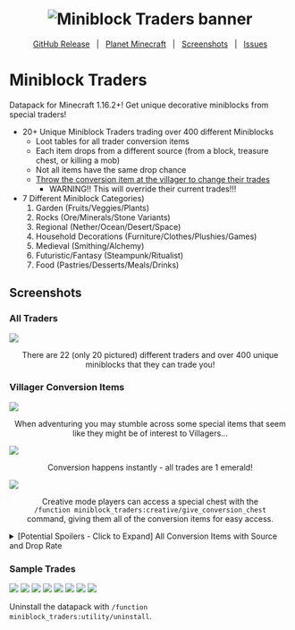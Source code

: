 <h1 id="topBanner"align="center">
  <img src=".github\resources\GitHubMiniblockTradersBanner.png" alt="Miniblock Traders banner" />
</h1>

<div align="center">

[GitHub Release][release]&nbsp;&nbsp;&nbsp;|&nbsp;&nbsp;&nbsp;[Planet Minecraft][planetminecraft]&nbsp;&nbsp;&nbsp;|&nbsp;&nbsp;&nbsp;[Screenshots](#screenshots)&nbsp;&nbsp;&nbsp;|&nbsp;&nbsp;&nbsp;[Issues][issues]

</div>
<h1>Miniblock Traders</h1>
Datapack for Minecraft 1.16.2+! Get unique decorative miniblocks from special traders!<br>

- 20+ Unique Miniblock Traders trading over 400 different Miniblocks
   - Loot tables for all trader conversion items
    - Each item drops from a different source (from a block, treasure chest, or killing a mob)
    - Not all items have the same drop chance
    - [Throw the conversion item at the villager to change their trades](https://gyazo.com/73013fe4dc6a5d0042a4ca1019ec43b1)
      - WARNING!! This will override their current trades!!!
- 7 Different Miniblock Categories)
   1. Garden (Fruits/Veggies/Plants)
   2. Rocks (Ore/Minerals/Stone Variants)
   3. Regional (Nether/Ocean/Desert/Space)
   4. Household Decorations (Furniture/Clothes/Plushies/Games)
   5. Medieval (Smithing/Alchemy)
   6. Futuristic/Fantasy (Steampunk/Ritualist)
   7. Food (Pastries/Desserts/Meals/Drinks)


<h2 id="screenshots">Screenshots</h2>

<h3>All Traders</h3>
<img src=".github\resources\VillagersList.png">
<p align="center">There are 22 (only 20 pictured) different traders and over 400 unique miniblocks that they can trade you!</p>

<h3>Villager Conversion Items</h3>
<img src=".github\resources\SpecialItem.PNG">
<p align="center">When adventuring you may stumble across some special items that seem like they might be of interest to Villagers... </p>

<img src=".github\resources\Converting.gif">
<p align="center">Conversion happens instantly - all trades are 1 emerald!</p>

<img src=".github\resources\AllItems.png">
<p align="center">Creative mode players can access a special chest with the<br><code>/function miniblock_traders:creative/give_conversion_chest</code><br>command, giving them all of the conversion items for easy access.</p> 

<details>
    <summary>
      [Potential Spoilers - Click to Expand] All Conversion Items with Source and Drop Rate
    </summary>
      1. Pomologist - Enchanted Red Delicious (1/2048 from oak leaves)<br>
      2. Olericulturist - Overgrown Carrot (1/512 from harvesting carrots)<br>
      3. Horticulturist - Fragrant Flower (1/3 from Pillager Outpost chests)<br>
      4. Arboriculturalist - Cultivated Sapling (1/2048 from spruce leaves)<br>
      5. Mineralogist - 24-Karat Gold (1/4 from Spawner Dungeon chests)<br>
      6. Petrologist - Unusually Dense Rock (1/16 from Abandoned Mineshaft chests)<br>
      7. Netherographer - Sparkling Blaze Powder (1/4 from Ruined Portal chests)<br>
      8. Oceanographer - Ancient Shell (1/4 from Big Underwater Ruin chests)<br>
      9. Eremologist - Budding Cactus (1/12 from Desert Pyramid chests)<br>
      10. Furnisher - Endless Bookshelf (1/3 from Stronghold Library chests)<br>
      11. Steampunker - Forgotten Scrap (1/12 chance when fishing up a Treasure)<br>
      12. Engineer - Radiating Redstone (1/256 from mining redstone ore)<br>
      13. Alchemist - Crystal Phial (1/64 drop from Witches)<br>
      14. Sculptor - Sculpting Clay (1/128 from harvesting clay)<br>
      15. Tailor - Fine Thread (1/96 drop from Spiders (not Cave Spiders))<br>
      16. Beekeeper - Prismatic Honeycomb (1/3 from Jungle Temple chests)<br>
      17. Blacksmith - Mastercrafted Iron (1/256 drop from Iron Golems)<br>
      18. Ritualist - Book of Rituals (1/12 drop from Vexes)<br>
      19. Baker - Shimmering Wheat (1/512 from harvesting wheat)<br>
      20. Chef - Wagyu Beef (1/128 drop from Cows)<br>
      21. Bartender - Mixology Station (1/64 drop from Witches)<br>
      22. Astronomer - Galilean Spyglass (100% from Igloo chests)<br>
      23. Plushie Maniac - Soaked Villager Plushie (1/12 chance when fishing up a Treasure)<br>
      24. Gamemaster - Drenched Score Sheet (1/12 chance when fishing up a Treasure)
</details>

<h3>Sample Trades</h3>
<img src=".github\resources\Arborculturalist.PNG">
<img src=".github\resources\Chef.PNG">
<img src=".github\resources\Horticulturist.PNG">
<img src=".github\resources\Netherographer.PNG">
<img src=".github\resources\Oceanographer.PNG">
<img src=".github\resources\Pomologist.PNG">
<img src=".github\resources\Ritualist.PNG">
<img src=".github\resources\Steampunker.PNG">

<p>Uninstall the datapack with <code>/function miniblock_traders:utility/uninstall</code>.</p>

[release]:https://github.com/maxheyn/miniblock_traders/releases/latest "Latest Release (external link)"
[issues]:https://github.com/maxheyn/miniblock_traders/issues "Issues (external link)"
[planetminecraft]: https://www.planetminecraft.com/data-pack/miniblock-traders/ "Planet Minecraft Webpage (external link)"
